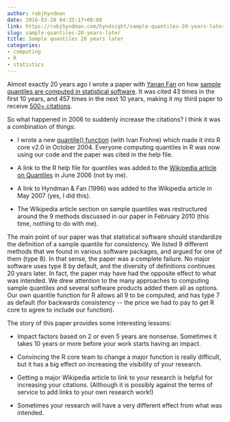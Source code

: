 ```yaml
---
author: robjhyndman
date: 2016-03-28 04:35:17+00:00
link: https://robjhyndman.com/hyndsight/sample-quantiles-20-years-later/
slug: sample-quantiles-20-years-later
title: Sample quantiles 20 years later
categories:
- computing
- R
- statistics
---
```


Almost exactly 20 years ago I wrote a paper with [Yanan Fan](https://research.unsw.edu.au/people/dr-yanan-fan) on how [sample quantiles are computed in statistical software](/publications/quantiles/). It was cited 43 times in the first 10 years, and 457 times in the next 10 years, making it my third paper to receive [500+ citations](https://scholar.google.com.au/citations?user=vamErfkAAAAJ&hl=en).

So what happened in 2006 to suddenly increase the citations? I think it was a combination of things:<!-- more -->




    
  * I wrote a new [quantile() function](https://stat.ethz.ch/R-manual/R-devel/library/stats/html/quantile.html) (with Ivan Frohne) which made it into R core v2.0 in October 2004. Everyone computing quantiles in R was now using our code and the paper was cited in the help file.

    
  * A link to the R help file for quantiles was added to the [Wikipedia article on Quantiles](https://en.wikipedia.org/wiki/Quantile) in June 2006 (not by me).

    
  * A link to Hyndman & Fan (1996) was added to the Wikipedia article in May 2007 (yes, I did this).

    
  * The Wikipedia article section on sample quantiles was restructured around the 9 methods discussed in our paper in February 2010 (this time, nothing to do with me).



The main point of our paper was that statistical software should standardize the definition of a sample quantile for consistency. We listed 9 different methods that we found in various software packages, and argued for one of them (type 8). In that sense, the paper was a complete failure. No major software uses type 8 by default, and the diversity of definitions continues 20 years later. In fact, the paper may have had the opposite effect to what was intended. We drew attention to the many approaches to computing sample quantiles and several software products added them all as options. Our own quantile function for R allows all 9 to be computed, and has type 7 as default (for backwards consistency -- the price we had to pay to get R core to agree to include our function).

The story of this paper provides some interesting lessons:


    
  * Impact factors based on 2 or even 5 years are nonsense. Sometimes it takes 10 years or more before your work starts having an impact.

    
  * Convincing the R core team to change a major function is really difficult, but it has a big effect on increasing the visibility of your research.

    
  * Getting a major Wikipedia article to link to your research is helpful for increasing your citations. (Although it is possibly against the terms of service to add links to your own research work!)

    
  * Sometimes your research will have a very different effect from what was intended.


